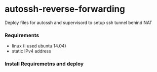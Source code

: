 # autossh-reverse-forwarding
Deploy files for autossh and supervisord to setup ssh tunnel behind NAT

### Requirements

* linux (I used ubuntu 14.04)
* static IPv4 address

### Install Requiremetns and deploy
<script src="https://gist.github.com/Evgenyoliver/5d1a1962f5ae6882b15b.js"></script>
